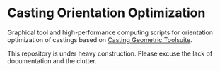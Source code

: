 # Casting Orientation Optimization
Graphical tool and high-performance computing scripts for orientation optimization of castings based on [Casting Geometric Toolsuite](https://github.com/wwarriner/casting_geometric_toolsuite).

This repository is under heavy construction. Please excuse the lack of documentation and the clutter.
